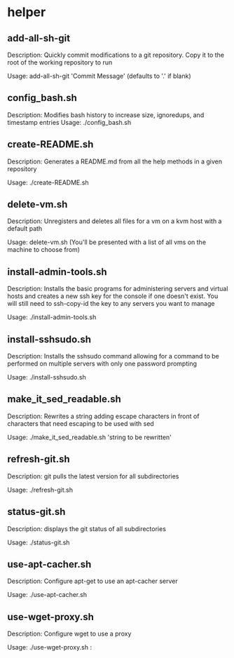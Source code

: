 helper
================

## add-all-sh-git
Description: Quickly commit modifications to a git repository. Copy it to the root of the working repository to run

Usage: add-all-sh-git 'Commit Message' (defaults to '.' if blank)

## config_bash.sh
Description: Modifies bash history to increase size, ignoredups, and timestamp entries
Usage: ./config_bash.sh

## create-README.sh
Description: Generates a README.md from all the help methods in a given repository

Usage: ./create-README.sh

## delete-vm.sh
Description: Unregisters and deletes all files for a vm on a kvm host with a default path

Usage: delete-vm.sh (You'll be presented with a list of all vms on the machine to choose from)

## install-admin-tools.sh
Description: Installs the basic programs for administering servers and virtual hosts and creates a new ssh key for the console if one doesn't exist. You will still need to ssh-copy-id the key to any servers you want to manage

Usage: ./install-admin-tools.sh

## install-sshsudo.sh
Description: Installs the sshsudo command allowing for a command to be performed on multiple servers with only one password prompting

Usage: ./install-sshsudo.sh

## make_it_sed_readable.sh
Description: Rewrites a string adding escape characters in front of characters that need escaping to be used with sed

Usage: ./make_it_sed_readable.sh 'string to be rewritten'

## refresh-git.sh
Description: git pulls the latest version for all subdirectories

Usage: ./refresh-git.sh

## status-git.sh
Description: displays the git status of all subdirectories

Usage: ./status-git.sh

## use-apt-cacher.sh
Description: Configure apt-get to use an apt-cacher server

Usage: ./use-apt-cacher.sh <FQDN or IP of apt-cacher server>

## use-wget-proxy.sh
Description: Configure wget to use a proxy

Usage: ./use-wget-proxy.sh <FQDN or IP of proxy server>:<port> 
